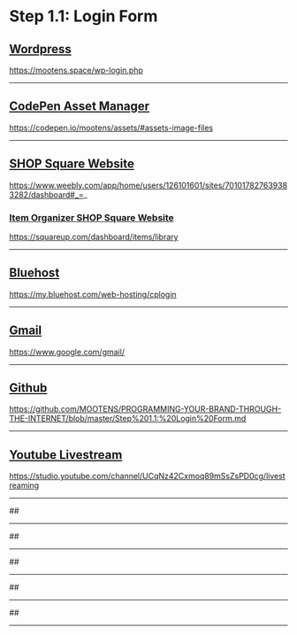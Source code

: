 # Step 1.1: Login Form

## [Wordpress](https://mootens.space/wp-login.php)

https://mootens.space/wp-login.php

---

## [CodePen Asset Manager](https://codepen.io/mootens/assets/#assets-image-files)

https://codepen.io/mootens/assets/#assets-image-files

---

## [SHOP Square Website](https://www.weebly.com/app/home/users/126101601/sites/701017827639383282/dashboard#_=_)

https://www.weebly.com/app/home/users/126101601/sites/701017827639383282/dashboard#_=_

### [Item Organizer SHOP Square Website](https://squareup.com/dashboard/items/library)

https://squareup.com/dashboard/items/library

---


## [Bluehost](https://my.bluehost.com/web-hosting/cplogin)


https://my.bluehost.com/web-hosting/cplogin


---



## [Gmail](https://www.google.com/gmail/)

https://www.google.com/gmail/


---



## [Github](https://github.com/MOOTENS/PROGRAMMING-YOUR-BRAND-THROUGH-THE-INTERNET/blob/master/Step%201.1:%20Login%20Form.md)

https://github.com/MOOTENS/PROGRAMMING-YOUR-BRAND-THROUGH-THE-INTERNET/blob/master/Step%201.1:%20Login%20Form.md


---


## [Youtube Livestream](https://studio.youtube.com/channel/UCqNz42Cxmoq89mSsZsPD0cg/livestreaming)

https://studio.youtube.com/channel/UCqNz42Cxmoq89mSsZsPD0cg/livestreaming


---

##[]()



---



##[]()



---



##[]()



---



##[]()



---



##[]()



---
